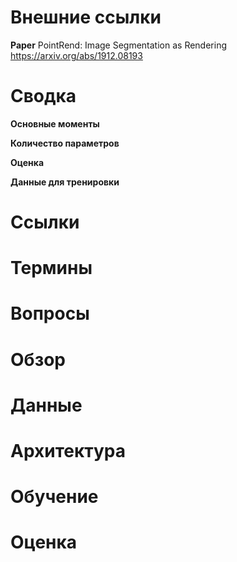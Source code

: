 
# Внешние ссылки

**Paper**
PointRend: Image Segmentation as Rendering
https://arxiv.org/abs/1912.08193

# Сводка

**Основные моменты**

**Количество параметров**

**Оценка**

**Данные для тренировки**



# Ссылки


# Термины


# Вопросы


# Обзор


# Данные


# Архитектура


# Обучение


# Оценка

